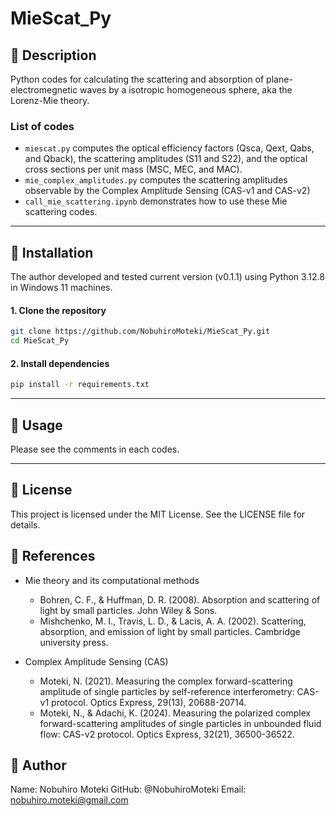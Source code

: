 # MieScat_Py

## 📌 Description
Python codes for calculating the scattering and absorption of plane-electromegnetic waves by a isotropic homogeneous sphere, aka the Lorenz-Mie theory.

### List of codes
- `miescat.py` computes the optical efficiency factors (Qsca, Qext, Qabs, and Qback), the scattering amplitudes (S11 and S22), and the optical cross sections per unit mass (MSC, MEC, and MAC).
- `mie_complex_amplitudes.py` computes the scattering amplitudes observable by the Complex Amplitude Sensing (CAS-v1 and CAS-v2) 
- `call_mie_scattering.ipynb` demonstrates how to use these Mie scattering codes.

---

## 🚀 Installation

The author developed and tested current version (v0.1.1) using Python 3.12.8 in Windows 11 machines.

#### 1. Clone the repository
```sh
git clone https://github.com/NobuhiroMoteki/MieScat_Py.git
cd MieScat_Py
```

#### 2. Install dependencies
```sh
pip install -r requirements.txt
```
---

## 🔧 Usage

Please see the comments in each codes.

---

## 📝 License
This project is licensed under the MIT License. See the LICENSE file for details.

## 📖 References
- Mie theory and its computational methods
    - Bohren, C. F., & Huffman, D. R. (2008). Absorption and scattering of light by small particles. John Wiley & Sons.
    - Mishchenko, M. I., Travis, L. D., & Lacis, A. A. (2002). Scattering, absorption, and emission of light by small particles. Cambridge university press.
  
- Complex Amplitude Sensing (CAS)
    - Moteki, N. (2021). Measuring the complex forward-scattering amplitude of single particles by self-reference interferometry: CAS-v1 protocol. Optics Express, 29(13), 20688-20714.
    - Moteki, N., & Adachi, K. (2024). Measuring the polarized complex forward-scattering amplitudes of single particles in unbounded fluid flow: CAS-v2 protocol. Optics Express, 32(21), 36500-36522.



## 📢 Author
Name: Nobuhiro Moteki
GitHub: @NobuhiroMoteki
Email: nobuhiro.moteki@gmail.com


